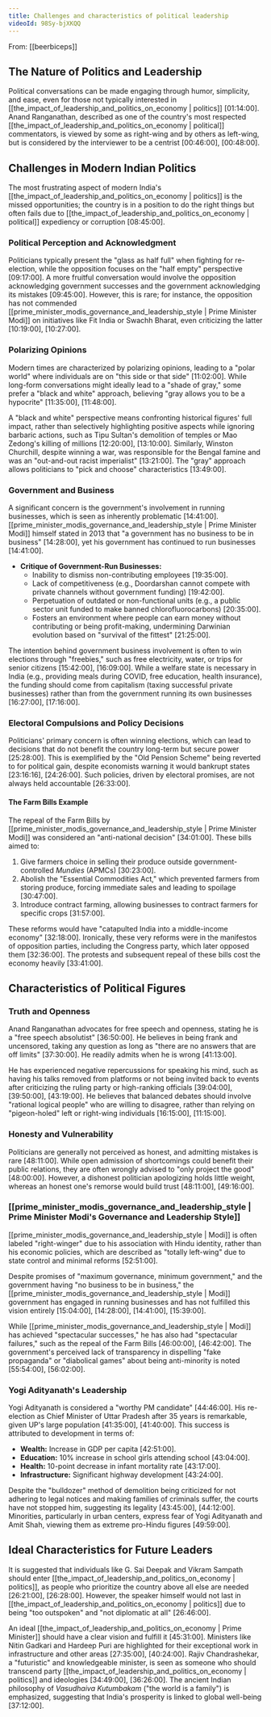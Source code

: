 ```yaml
---
title: Challenges and characteristics of political leadership
videoId: 98Sy-bjXKQQ
---
```


From: [[beerbiceps]] <br/> 

## The Nature of Politics and Leadership

Political conversations can be made engaging through humor, simplicity, and ease, even for those not typically interested in [[the_impact_of_leadership_and_politics_on_economy | politics]] <a class="yt-timestamp" data-t="01:14:00">[01:14:00]</a>. Anand Ranganathan, described as one of the country's most respected [[the_impact_of_leadership_and_politics_on_economy | political]] commentators, is viewed by some as right-wing and by others as left-wing, but is considered by the interviewer to be a centrist <a class="yt-timestamp" data-t="00:46:00">[00:46:00]</a>, <a class="yt-timestamp" data-t="00:48:00">[00:48:00]</a>.

## Challenges in Modern Indian Politics

The most frustrating aspect of modern India's [[the_impact_of_leadership_and_politics_on_economy | politics]] is the missed opportunities; the country is in a position to do the right things but often fails due to [[the_impact_of_leadership_and_politics_on_economy | political]] expediency or corruption <a class="yt-timestamp" data-t="08:45:00">[08:45:00]</a>.

### Political Perception and Acknowledgment
Politicians typically present the "glass as half full" when fighting for re-election, while the opposition focuses on the "half empty" perspective <a class="yt-timestamp" data-t="09:17:00">[09:17:00]</a>. A more fruitful conversation would involve the opposition acknowledging government successes and the government acknowledging its mistakes <a class="yt-timestamp" data-t="09:45:00">[09:45:00]</a>. However, this is rare; for instance, the opposition has not commended [[prime_minister_modis_governance_and_leadership_style | Prime Minister Modi]] on initiatives like Fit India or Swachh Bharat, even criticizing the latter <a class="yt-timestamp" data-t="10:19:00">[10:19:00]</a>, <a class="yt-timestamp" data-t="10:27:00">[10:27:00]</a>.

### Polarizing Opinions
Modern times are characterized by polarizing opinions, leading to a "polar world" where individuals are on "this side or that side" <a class="yt-timestamp" data-t="11:02:00">[11:02:00]</a>. While long-form conversations might ideally lead to a "shade of gray," some prefer a "black and white" approach, believing "gray allows you to be a hypocrite" <a class="yt-timestamp" data-t="11:35:00">[11:35:00]</a>, <a class="yt-timestamp" data-t="11:48:00">[11:48:00]</a>.

A "black and white" perspective means confronting historical figures' full impact, rather than selectively highlighting positive aspects while ignoring barbaric actions, such as Tipu Sultan's demolition of temples or Mao Zedong's killing of millions <a class="yt-timestamp" data-t="12:20:00">[12:20:00]</a>, <a class="yt-timestamp" data-t="13:10:00">[13:10:00]</a>. Similarly, Winston Churchill, despite winning a war, was responsible for the Bengal famine and was an "out-and-out racist imperialist" <a class="yt-timestamp" data-t="13:21:00">[13:21:00]</a>. The "gray" approach allows politicians to "pick and choose" characteristics <a class="yt-timestamp" data-t="13:49:00">[13:49:00]</a>.

### Government and Business
A significant concern is the government's involvement in running businesses, which is seen as inherently problematic <a class="yt-timestamp" data-t="14:41:00">[14:41:00]</a>. [[prime_minister_modis_governance_and_leadership_style | Prime Minister Modi]] himself stated in 2013 that "a government has no business to be in business" <a class="yt-timestamp" data-t="14:28:00">[14:28:00]</a>, yet his government has continued to run businesses <a class="yt-timestamp" data-t="14:41:00">[14:41:00]</a>.

*   **Critique of Government-Run Businesses:**
    *   Inability to dismiss non-contributing employees <a class="yt-timestamp" data-t="19:35:00">[19:35:00]</a>.
    *   Lack of competitiveness (e.g., Doordarshan cannot compete with private channels without government funding) <a class="yt-timestamp" data-t="19:42:00">[19:42:00]</a>.
    *   Perpetuation of outdated or non-functional units (e.g., a public sector unit funded to make banned chlorofluorocarbons) <a class="yt-timestamp" data-t="20:35:00">[20:35:00]</a>.
    *   Fosters an environment where people can earn money without contributing or being profit-making, undermining Darwinian evolution based on "survival of the fittest" <a class="yt-timestamp" data-t="21:25:00">[21:25:00]</a>.

The intention behind government business involvement is often to win elections through "freebies," such as free electricity, water, or trips for senior citizens <a class="yt-timestamp" data-t="15:42:00">[15:42:00]</a>, <a class="yt-timestamp" data-t="16:09:00">[16:09:00]</a>. While a welfare state is necessary in India (e.g., providing meals during COVID, free education, health insurance), the funding should come from capitalism (taxing successful private businesses) rather than from the government running its own businesses <a class="yt-timestamp" data-t="16:27:00">[16:27:00]</a>, <a class="yt-timestamp" data-t="17:16:00">[17:16:00]</a>.

### Electoral Compulsions and Policy Decisions
Politicians' primary concern is often winning elections, which can lead to decisions that do not benefit the country long-term but secure power <a class="yt-timestamp" data-t="25:28:00">[25:28:00]</a>. This is exemplified by the "Old Pension Scheme" being reverted to for political gain, despite economists warning it would bankrupt states <a class="yt-timestamp" data-t="23:16:00">[23:16:16]</a>, <a class="yt-timestamp" data-t="24:26:00">[24:26:00]</a>. Such policies, driven by electoral promises, are not always held accountable <a class="yt-timestamp" data-t="26:33:00">[26:33:00]</a>.

#### The Farm Bills Example
The repeal of the Farm Bills by [[prime_minister_modis_governance_and_leadership_style | Prime Minister Modi]] was considered an "anti-national decision" <a class="yt-timestamp" data-t="34:01:00">[34:01:00]</a>. These bills aimed to:
1.  Give farmers choice in selling their produce outside government-controlled *Mundies* (APMCs) <a class="yt-timestamp" data-t="30:23:00">[30:23:00]</a>.
2.  Abolish the "Essential Commodities Act," which prevented farmers from storing produce, forcing immediate sales and leading to spoilage <a class="yt-timestamp" data-t="30:47:00">[30:47:00]</a>.
3.  Introduce contract farming, allowing businesses to contract farmers for specific crops <a class="yt-timestamp" data-t="31:57:00">[31:57:00]</a>.

These reforms would have "catapulted India into a middle-income economy" <a class="yt-timestamp" data-t="32:18:00">[32:18:00]</a>. Ironically, these very reforms were in the manifestos of opposition parties, including the Congress party, which later opposed them <a class="yt-timestamp" data-t="32:36:00">[32:36:00]</a>. The protests and subsequent repeal of these bills cost the economy heavily <a class="yt-timestamp" data-t="33:41:00">[33:41:00]</a>.

## Characteristics of Political Figures

### Truth and Openness
Anand Ranganathan advocates for free speech and openness, stating he is a "free speech absolutist" <a class="yt-timestamp" data-t="36:50:00">[36:50:00]</a>. He believes in being frank and uncensored, taking any question as long as "there are no answers that are off limits" <a class="yt-timestamp" data-t="37:30:00">[37:30:00]</a>. He readily admits when he is wrong <a class="yt-timestamp" data-t="41:13:00">[41:13:00]</a>.

He has experienced negative repercussions for speaking his mind, such as having his talks removed from platforms or not being invited back to events after criticizing the ruling party or high-ranking officials <a class="yt-timestamp" data-t="39:04:00">[39:04:00]</a>, <a class="yt-timestamp" data-t="39:50:00">[39:50:00]</a>, <a class="yt-timestamp" data-t="43:19:00">[43:19:00]</a>. He believes that balanced debates should involve "rational logical people" who are willing to disagree, rather than relying on "pigeon-holed" left or right-wing individuals <a class="yt-timestamp" data-t="16:15:00">[16:15:00]</a>, <a class="yt-timestamp" data-t="11:15:00">[11:15:00]</a>.

### Honesty and Vulnerability
Politicians are generally not perceived as honest, and admitting mistakes is rare <a class="yt-timestamp" data-t="48:11:00">[48:11:00]</a>. While open admission of shortcomings could benefit their public relations, they are often wrongly advised to "only project the good" <a class="yt-timestamp" data-t="48:00:00">[48:00:00]</a>. However, a dishonest politician apologizing holds little weight, whereas an honest one's remorse would build trust <a class="yt-timestamp" data-t="48:11:00">[48:11:00]</a>, <a class="yt-timestamp" data-t="49:16:00">[49:16:00]</a>.

### [[prime_minister_modis_governance_and_leadership_style | Prime Minister Modi's Governance and Leadership Style]]
[[prime_minister_modis_governance_and_leadership_style | Modi]] is often labeled "right-winger" due to his association with Hindu identity, rather than his economic policies, which are described as "totally left-wing" due to state control and minimal reforms <a class="yt-timestamp" data-t="52:51:00">[52:51:00]</a>.

Despite promises of "maximum governance, minimum government," and the government having "no business to be in business," the [[prime_minister_modis_governance_and_leadership_style | Modi]] government has engaged in running businesses and has not fulfilled this vision entirely <a class="yt-timestamp" data-t="15:04:00">[15:04:00]</a>, <a class="yt-timestamp" data-t="14:28:00">[14:28:00]</a>, <a class="yt-timestamp" data-t="14:41:00">[14:41:00]</a>, <a class="yt-timestamp" data-t="15:39:00">[15:39:00]</a>.

While [[prime_minister_modis_governance_and_leadership_style | Modi]] has achieved "spectacular successes," he has also had "spectacular failures," such as the repeal of the Farm Bills <a class="yt-timestamp" data-t="46:00:00">[46:00:00]</a>, <a class="yt-timestamp" data-t="46:42:00">[46:42:00]</a>. The government's perceived lack of transparency in dispelling "fake propaganda" or "diabolical games" about being anti-minority is noted <a class="yt-timestamp" data-t="55:54:00">[55:54:00]</a>, <a class="yt-timestamp" data-t="56:02:00">[56:02:00]</a>.

### Yogi Adityanath's Leadership
Yogi Adityanath is considered a "worthy PM candidate" <a class="yt-timestamp" data-t="44:46:00">[44:46:00]</a>. His re-election as Chief Minister of Uttar Pradesh after 35 years is remarkable, given UP's large population <a class="yt-timestamp" data-t="41:35:00">[41:35:00]</a>, <a class="yt-timestamp" data-t="41:40:00">[41:40:00]</a>. This success is attributed to development in terms of:
*   **Wealth:** Increase in GDP per capita <a class="yt-timestamp" data-t="42:51:00">[42:51:00]</a>.
*   **Education:** 10% increase in school girls attending school <a class="yt-timestamp" data-t="43:04:00">[43:04:00]</a>.
*   **Health:** 10-point decrease in infant mortality rate <a class="yt-timestamp" data-t="43:17:00">[43:17:00]</a>.
*   **Infrastructure:** Significant highway development <a class="yt-timestamp" data-t="43:24:00">[43:24:00]</a>.

Despite the "bulldozer" method of demolition being criticized for not adhering to legal notices and making families of criminals suffer, the courts have not stopped him, suggesting its legality <a class="yt-timestamp" data-t="43:45:00">[43:45:00]</a>, <a class="yt-timestamp" data-t="44:12:00">[44:12:00]</a>. Minorities, particularly in urban centers, express fear of Yogi Adityanath and Amit Shah, viewing them as extreme pro-Hindu figures <a class="yt-timestamp" data-t="49:59:00">[49:59:00]</a>.

## Ideal Characteristics for Future Leaders
It is suggested that individuals like G. Sai Deepak and Vikram Sampath should enter [[the_impact_of_leadership_and_politics_on_economy | politics]], as people who prioritize the country above all else are needed <a class="yt-timestamp" data-t="26:21:00">[26:21:00]</a>, <a class="yt-timestamp" data-t="26:28:00">[26:28:00]</a>. However, the speaker himself would not last in [[the_impact_of_leadership_and_politics_on_economy | politics]] due to being "too outspoken" and "not diplomatic at all" <a class="yt-timestamp" data-t="26:46:00">[26:46:00]</a>.

An ideal [[the_impact_of_leadership_and_politics_on_economy | Prime Minister]] should have a clear vision and fulfill it <a class="yt-timestamp" data-t="45:31:00">[45:31:00]</a>. Ministers like Nitin Gadkari and Hardeep Puri are highlighted for their exceptional work in infrastructure and other areas <a class="yt-timestamp" data-t="27:35:00">[27:35:00]</a>, <a class="yt-timestamp" data-t="40:24:00">[40:24:00]</a>. Rajiv Chandrashekar, a "futuristic" and knowledgeable minister, is seen as someone who should transcend party [[the_impact_of_leadership_and_politics_on_economy | politics]] and ideologies <a class="yt-timestamp" data-t="34:49:00">[34:49:00]</a>, <a class="yt-timestamp" data-t="36:26:00">[36:26:00]</a>. The ancient Indian philosophy of *Vasudhaiva Kutumbakam* ("the world is a family") is emphasized, suggesting that India's prosperity is linked to global well-being <a class="yt-timestamp" data-t="37:12:00">[37:12:00]</a>.